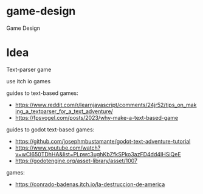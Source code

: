# game-design
Game Design

# Idea
Text-parser game  

use itch io games 

guides to text-based games: 
- https://www.reddit.com/r/learnjavascript/comments/24jr52/tips_on_making_a_textparser_for_a_text_adventure/
- https://fpsvogel.com/posts/2023/why-make-a-text-based-game

guides to godot text-based games:
- https://github.com/josephmbustamante/godot-text-adventure-tutorial
- https://www.youtube.com/watch?v=wCI650TDhHA&list=PLpwc3ughKbZfkSPko3azFD4dd4IHSiQeE
- https://godotengine.org/asset-library/asset/1007

games: 
- https://conrado-badenas.itch.io/la-destruccion-de-america
